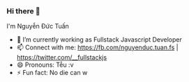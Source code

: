 ### Hi there 👋

<!--
**Viruss98/Viruss98** is a ✨ _special_ ✨ repository because its `README.md` (this file) appears on your GitHub profile.-->

I'm Nguyễn Đức Tuấn
- 🔭 I’m currently working as Fullstack Javascript Developer 
- 📫 Connect with me: https://fb.com/nguyenduc.tuan.fs | https://twitter.com/__fullstackjs
- 😄 Pronouns: Tễu :v
- ⚡ Fun fact: No die can w
